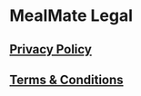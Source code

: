 # **MealMate Legal**

## [**Privacy Policy**](/privacy-policy.md)

## [**Terms & Conditions**](/terms-and-conditions.md)
